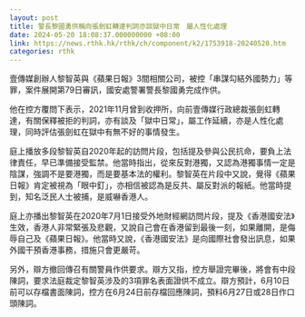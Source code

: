 ```yaml
---
layout: post
title: 警長黎國勇供稱向張劍虹轉達判詞亦談獄中日常　屬人性化處理
date: 2024-05-20 18:08:37.000000000 +08:00
link: https://news.rthk.hk/rthk/ch/component/k2/1753918-20240520.htm
categories: rthk
---
```


壹傳媒創辦人黎智英與《蘋果日報》3間相關公司，被控「串謀勾結外國勢力」等罪，案件展開第79日審訊，國安處警署警長黎國勇完成作供。

他在控方覆問下表示，2021年11月曾到收押所，向前壹傳媒行政總裁張劍虹轉達，有關保釋被拒的判詞，亦有談及「獄中日常」，屬工作延續，亦是人性化處理，同時評估張劍虹在獄中有無不好的事情發生。

庭上播放多段黎智英自2020年起的訪問片段，包括提及參與公民抗命，要負上法律責任，早已準備接受監禁。他當時指出，從來反對港獨，又認為港獨事情一定是陰謀，強調不是要港獨，而是要基本法的權利。黎智英在片段中又說，覺得《蘋果日報》肯定被視為「眼中釘」，亦相信被認為是反共、屬反對派的報紙。他當時提到，知名泛民人士被捕，是威嚇香港人。

庭上亦播出黎智英在2020年7月1日接受外地財經網訪問片段，提及《香港國安法》生效，香港人非常緊張及悲觀，又說自己會在香港留到最後一刻，如果離開，是侮辱自己及《蘋果日報》。他當時又說，《香港國安法》是向國際社會發出訊息，如果外國干預香港事務，措施只會更嚴苛。

另外，辯方撤回傳召有關警員作供要求。辯方又指，控方舉證完畢後，將會有中段陳詞，要求法庭裁定黎智英涉及的3項罪名表面證供不成立。辯方預計，6月10日前可以存檔書面陳詞，控方在6月24日前存檔回應陳詞，預料6月27日或28日作口頭陳詞。

